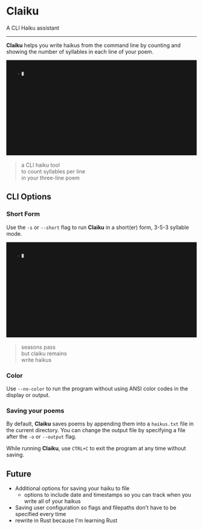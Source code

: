 # Claiku

A CLI Haiku assistant
***

**Claiku** helps you write haikus from the command line by counting and showing the number of syllables in each line of your poem.

![](long_haiku.gif)

> a CLI haiku tool  
> to count syllables per line  
> in your three-line poem

## CLI Options

### Short Form

Use the `-s` or `--short` flag to run **Claiku** in a short(er) form, 3-5-3 syllable mode.

![](short_haiku.gif)

> seasons pass  
> but claiku remains  
> write haikus

### Color

Use `--no-color` to run the program without using ANSI color codes in the display or output.

### Saving your poems

By default, **Claiku** saves poems by appending them into a `haikus.txt` file in the current directory. You can change the output file by specifying a file after the  `-o` or `--output` flag.

While running **Claiku**, use `CTRL+C` to exit the program at any time without saving.

## Future

 - Additional options for saving your haiku to file
 	- options to include date and timestamps so you can track when you write all of your haikus
 - Saving user configuration so flags and filepaths don't have to be specified every time
 - rewrite in Rust because I'm learning Rust